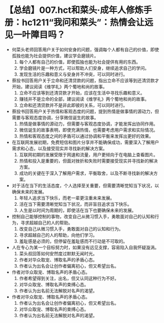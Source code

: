 # 【总结】007.hct和菜头·成年人修炼手册：hc1211“我问和菜头”：热情会让远见一叶障目吗？

-   何菜头老师回答用户关于如何安身的问题，强调每个人都有自己的价值，即使孤独也能为社会提供价值，建议学会磨镜片。
    1.  每个人都有自己的价值，即使孤独也能为社会提供有用的东西。
    2.  学会磨镜片是一种方式，可以帮助人们安身，继续追求自己的学问。
    3.  发现生活的乐趣和意义与安身并不冲突，可以同时进行。
-   蔡投书回答用户关于立命和还清贷款的问题，指出立命不应该等到还清贷款才开始，建议阅读《维学礼》两个蜀地和尚的故事。
    1.  立命不应该等到还清贷款才开始，应该在生活中寻找乐趣和意义。
    2.  赚钱并不是立命的全部，建议阅读《维学礼》两个蜀地和尚的故事。
    3.  立命和还清贷款并不是非此即彼的关系，可以同时进行。
-   蔡投书回答用户关于热情和客观态度的问题，提到热情是做事情的源动力，但需要与客观态度协调，分享微信诞生的故事。
    1.  热情是做事情的源动力，但需要与客观态度协调，才能发挥出协同作用。
    2.  微信诞生的故事表明，即使充满热情，也需要考虑用户需求和实际情况。
    3.  热情和客观态度之间的矛盾可以通过协调和平衡来发挥出更好的效果。
-   在互联网发展初期，免费短信和图片分享并不能确保成功，需要深入了解用户需求和心态，以及接受现实并寻找新的解决方案。
    1.  互联网初期的发展受限于网速和流量，用户更倾向于在电脑上查看图片。
    2.  热情和投入是重要的，但面对挫折和失败时需要接受现实并寻找新的解决方案。
    3.  成功的关键在于深入了解用户需求，平衡取舍，以及不断寻找新的解决方案。
-   对于活在当下的生活态度，个人选择至关重要，但需要清晰觉知当下状况，以确保未来的发展。
    1.  年轻人追求当下快乐，而老一辈更注重未来发展。
    2.  活在当下需要清晰觉知当下状况，而非盲目追求当下快乐。
    3.  人生是以时间为周期的，即使活在当下也要确保未来的发展。
-   控制自己能够控制的事物，改变自己从微习惯入手，勇敢面对自己的认知和行为，寻求超越自己的人的帮助。
    1.  改变自己从微习惯入手，勇敢面对自己的认知和行为。
    2.  寻求超越自己的人的帮助，向他们学习。
    3.  羞耻感是必须的，但停留在羞耻感而不行动是不可取的。
-   人在专心为某一个目标努力时，如果没有远见支撑，容易陷入自我怀疑漩涡。
    1.  菜头叔回答如何安然度过默默无闻时光。
    2.  作者对华众取宠、博取名声的矛盾心态。
    3.  作者认为出名会让创作者偏离初心，但又希望出名。
-   作者对华众取宠、博取名声的矛盾心态。
    1.  作者希望得到关注，出名，但又认同这种行为不好。
    2.  对华众取宠、博取名声的束缚心态。
    3.  作者认为出名前无法解脱对名声的渴望。
-   作者对华众取宠、博取名声的矛盾心态。
    1.  作者认为出名会让创作者偏离初心，但又希望出名。
    2.  对华众取宠、博取名声的束缚心态。
    3.  作者认为出名前无法解脱对名声的渴望。